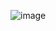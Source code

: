 ![image](https://user-images.githubusercontent.com/50055329/179918772-02b06ac2-30e2-4b00-9b21-8218b20669ed.png)

